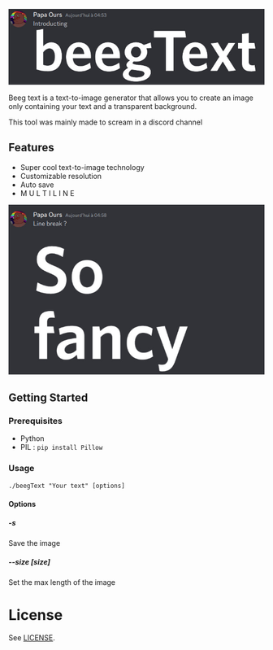 ![Introducing beegText](readmePic/intro.jpg?raw=true "Title")

Beeg text is a text-to-image generator that allows you to create an image only containing your text and a transparent background.

This tool was mainly made to scream in a discord channel

## Features

- Super cool text-to-image technology
- Customizable resolution
- Auto save
- M U L T I L I N E

![Multiline](readmePic/multiLine.jpg?raw=true "Title")

## Getting Started

### Prerequisites

- Python
- PIL : `pip install Pillow`

### Usage

```
./beegText "Your text" [options]
```

#### Options

##### -s

Save the image

##### --size [size]

Set the max length of the image

# License

See [LICENSE](https://github.com/JacobsThierry/beegText/blob/master/LICENSE).
